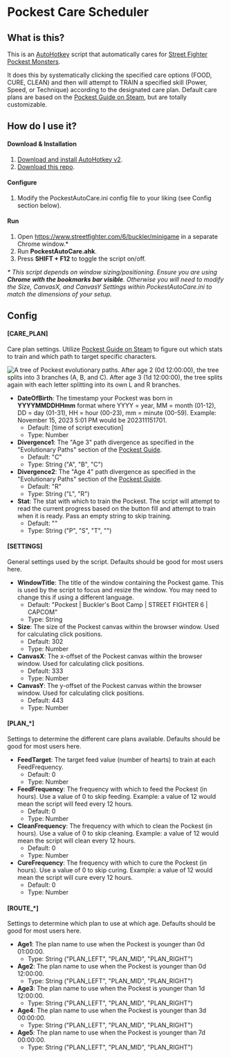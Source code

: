 # Pockest Care Scheduler

## What is this?

This is an [AutoHotkey](https://www.autohotkey.com/) script that automatically cares for [Street Fighter Pockest Monsters](https://www.streetfighter.com/6/buckler/minigame).

It does this by systematically clicking the specified care options (FOOD, CURE, CLEAN) and then will attempt to TRAIN a specified skill (Power, Speed, or Technique) according to the designated care plan. Default care plans are based on the [Pockest Guide on Steam](https://steamcommunity.com/sharedfiles/filedetails/?id=3003515624), but are totally customizable.

## How do I use it?

#### Download & Installation

1. [Download and install AutoHotkey v2](https://www.autohotkey.com/download/ahk-v2.exe).
2. [Download this repo](https://github.com/folklorelabs/pockest-care-scheduler/archive/refs/heads/main.zip).

#### Configure

1. Modify the PockestAutoCare.ini config file to your liking (see Config section below).

#### Run

1. Open https://www.streetfighter.com/6/buckler/minigame in a separate Chrome window.\*
2. Run **PockestAutoCare.ahk**.
3. Press **SHIFT + F12** to toggle the script on/off.

*\* This script depends on window sizing/positioning. Ensure you are using ***Chrome with the bookmarks bar visible***. Otherwise you will need to modify the Size, CanvasX, and CanvasY Settings within PockestAutoCare.ini to match the dimensions of your setup.*


## Config

#### \[CARE_PLAN\]
Care plan settings. Utilize [Pockest Guide on Steam](https://steamcommunity.com/sharedfiles/filedetails/?id=3003515624) to figure out which stats to train and which path to target specific characters.

![A tree of Pockest evolutionary paths. After age 2 (0d 12:00:00), the tree splits into 3 branches (A, B, and C). After age 3 (1d 12:00:00), the tree splits again with each letter splitting into its own L and R branches.](https://steamuserimages-a.akamaihd.net/ugc/2233283241947427052/827EBBB3FA1C8E3B98E94551F18476DF03DE069E/)

- **DateOfBirth**: The timestamp your Pockest was born in **YYYYMMDDHHmm** format where YYYY = year, MM = month (01-12), DD = day (01-31), HH = hour (00-23), mm = minute (00-59). Example: November 15, 2023 5:01 PM would be 202311151701.
    - Default: \[time of script execution\]
    - Type: Number
- **Divergence1**: The "Age 3" path divergence as specified in the "Evolutionary Paths" section of the [Pockest Guide](https://steamcommunity.com/sharedfiles/filedetails/?id=3003515624#6460421).
    - Default: "C"
    - Type: String ("A", "B", "C")
- **Divergence2**: The "Age 4" path divergence as specified in the "Evolutionary Paths" section of the [Pockest Guide](https://steamcommunity.com/sharedfiles/filedetails/?id=3003515624#6460421).
    - Default: "R"
    - Type: String ("L", "R")
- **Stat**: The stat with which to train the Pockest. The script will attempt to read the current progress based on the button fill and attempt to train when it is ready. Pass an empty string to skip training.
    - Default: ""
    - Type: String ("P", "S", "T", "")

#### \[SETTINGS\]
General settings used by the script. Defaults should be good for most users here.

- **WindowTitle**: The title of the window containing the Pockest game. This is used by the script to focus and resize the window. You may need to change this if using a different language.
    - Default: "Pockest | Buckler's Boot Camp | STREET FIGHTER 6 | CAPCOM"
    - Type: String
- **Size**: The size of the Pockest canvas within the browser window. Used for calculating click positions.
    - Default: 302
    - Type: Number
- **CanvasX**: The x-offset of the Pockest canvas within the browser window. Used for calculating click positions.
    - Default: 333
    - Type: Number
- **CanvasY**: The y-offset of the Pockest canvas within the browser window. Used for calculating click positions.
    - Default: 443
    - Type: Number

#### \[PLAN_*\]
Settings to determine the different care plans available. Defaults should be good for most users here.

- **FeedTarget**: The target feed value (number of hearts) to train at each FeedFrequency.
    - Default: 0
    - Type: Number
- **FeedFrequency**: The frequency with which to feed the Pockest (in hours). Use a value of 0 to skip feeding. Example: a value of 12 would mean the script will feed every 12 hours.
    - Default: 0
    - Type: Number
- **CleanFrequency**: The frequency with which to clean the Pockest (in hours). Use a value of 0 to skip cleaning. Example: a value of 12 would mean the script will clean every 12 hours.
    - Default: 0
    - Type: Number
- **CureFrequency**: The frequency with which to cure the Pockest (in hours). Use a value of 0 to skip curing. Example: a value of 12 would mean the script will cure every 12 hours.
    - Default: 0
    - Type: Number

#### \[ROUTE_*\]
Settings to determine which plan to use at which age. Defaults should be good for most users here.

- **Age1**: The plan name to use when the Pockest is younger than 0d 01:00:00.
    - Type: String ("PLAN_LEFT", "PLAN_MID", "PLAN_RIGHT")
- **Age2**: The plan name to use when the Pockest is younger than 0d 12:00:00.
    - Type: String ("PLAN_LEFT", "PLAN_MID", "PLAN_RIGHT")
- **Age3**: The plan name to use when the Pockest is younger than 1d 12:00:00.
    - Type: String ("PLAN_LEFT", "PLAN_MID", "PLAN_RIGHT")
- **Age4**: The plan name to use when the Pockest is younger than 3d 00:00:00.
    - Type: String ("PLAN_LEFT", "PLAN_MID", "PLAN_RIGHT")
- **Age5**: The plan name to use when the Pockest is younger than 7d 00:00:00.
    - Type: String ("PLAN_LEFT", "PLAN_MID", "PLAN_RIGHT")